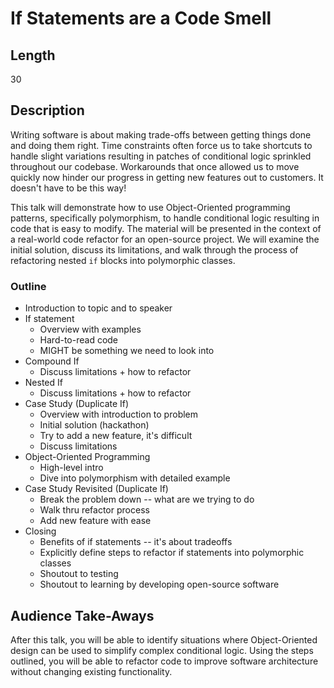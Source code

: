 # If Statements are a Code Smell

## Length

30

## Description

Writing software is about making trade-offs between getting things done and doing them right. Time constraints often force us to take shortcuts to handle slight variations resulting in patches of conditional logic sprinkled throughout our codebase. Workarounds that once allowed us to move quickly now hinder our progress in getting new features out to customers. It doesn't have to be this way!

This talk will demonstrate how to use Object-Oriented programming patterns, specifically polymorphism, to handle conditional logic resulting in code that is easy to modify. The material will be presented in the context of a real-world code refactor for an open-source project. We will examine the initial solution, discuss its limitations, and walk through the process of refactoring nested `if` blocks into polymorphic classes.

### Outline

- Introduction to topic and to speaker
- If statement
    - Overview with examples
    - Hard-to-read code
    - MIGHT be something we need to look into
- Compound If
    - Discuss limitations + how to refactor
- Nested If
    - Discuss limitations + how to refactor
-  Case Study (Duplicate If)
    - Overview with introduction to problem
    - Initial solution (hackathon)
    - Try to add a new feature, it's difficult
    - Discuss limitations
- Object-Oriented Programming
    - High-level intro
    - Dive into polymorphism with detailed example
- Case Study Revisited (Duplicate If)
    - Break the problem down -- what are we trying to do
    - Walk thru refactor process
    - Add new feature with ease
- Closing
    - Benefits of if statements -- it's about tradeoffs
    - Explicitly define steps to refactor if statements into polymorphic classes
    - Shoutout to testing
    - Shoutout to learning by developing open-source software

## Audience Take-Aways

After this talk, you will be able to identify situations where Object-Oriented design can be used to simplify complex conditional logic. Using the steps outlined, you will be able to refactor code to improve software architecture without changing existing functionality.
